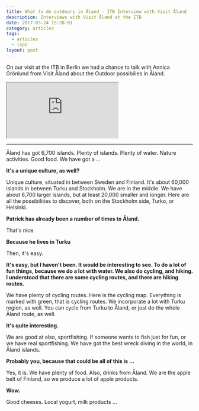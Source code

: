 ```yaml
---
title: What to do outdoors in Åland - ITB Interview with Visit Åland
description: Interviews with Visit Åland at the ITB
date: 2017-03-24 15:28:01
category: articles
tags:
  - articles
  - ispo
layout: post
---
```

On our visit at the ITB in Berlin we had a chance to talk with Annica Grönlund from Visit Åland about the Outdoor possibilies in Åland.

<div class="embed-responsive embed-responsive-16by9">
  <iframe class="embed-responsive-item" src="https://www.youtube.com/watch?v=chEEuBS1gpU"></iframe>
</div>


<!--more-->
---

Åland has got 6,700 islands. Plenty of islands. Plenty of water. Nature activities. Good food. We have got a ...

**It's a unique culture, as well?**

Unique culture, situated in between Sweden and Finland. It's about 60,000 islands in between Turku and Stockholm. We are in the middle. We have about 6,700 larger islands, but at least 20,000 smaller and longer. Here are all the possibilities to discover, both on the Stockholm side, Turko, or Helsinki.

**Patrick has already been a number of times to Åland.**

That's nice.

**Because he lives in Turku**

Then, it's easy.

**It's easy, but I haven't been. It would be interesting to see. To do a lot of fun things, because we do a lot with water. We also do cycling, and hiking. I understood that there are some cycling routes, and there are hiking routes.**

We have plenty of cycling routes. Here is the cycling map. Everything is marked with green, that is cycling routes. We incorporate a lot with Turku region, as well. You can cycle from Turku to Åland, or just do the whole Åland route, as well.

**It's quite interesting.**

We are good at also, sportfishing. If someone wants to fish just for fun, or we have real sportfishing. We have got the best wreck diving in the world, in Åland islands.

**Probably you, because that could be all of this is ...**

Yes, it is. We have plenty of food. Also, drinks from Åland. We are the apple belt of Finland, so we produce a lot of apple products.

**Wow.**

Good cheeses. Local yogurt, milk products ...
